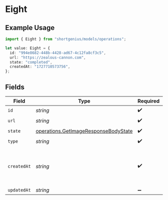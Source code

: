 # Eight

## Example Usage

```typescript
import { Eight } from "shortgenius/models/operations";

let value: Eight = {
  id: "994e8682-448b-4428-ad67-4c12fa8cf3c5",
  url: "https://zealous-cannon.com",
  state: "completed",
  createdAt: "1727710573756",
};
```

## Fields

| Field                                                                                        | Type                                                                                         | Required                                                                                     | Description                                                                                  |
| -------------------------------------------------------------------------------------------- | -------------------------------------------------------------------------------------------- | -------------------------------------------------------------------------------------------- | -------------------------------------------------------------------------------------------- |
| `id`                                                                                         | *string*                                                                                     | :heavy_check_mark:                                                                           | N/A                                                                                          |
| `url`                                                                                        | *string*                                                                                     | :heavy_check_mark:                                                                           | N/A                                                                                          |
| `state`                                                                                      | [operations.GetImageResponseBodyState](../../models/operations/getimageresponsebodystate.md) | :heavy_check_mark:                                                                           | N/A                                                                                          |
| `type`                                                                                       | *string*                                                                                     | :heavy_check_mark:                                                                           | N/A                                                                                          |
| `createdAt`                                                                                  | *string*                                                                                     | :heavy_check_mark:                                                                           | Date and time (ISO 8601) when the media was created.                                         |
| `updatedAt`                                                                                  | *string*                                                                                     | :heavy_minus_sign:                                                                           | N/A                                                                                          |